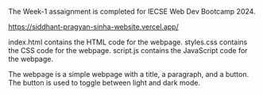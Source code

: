 The Week-1 assaignment is completed for IECSE Web Dev Bootcamp 2024.

https://siddhant-pragyan-sinha-website.vercel.app/

index.html contains the HTML code for the webpage.
styles.css contains the CSS code for the webpage.
script.js contains the JavaScript code for the webpage.


The webpage is a simple webpage with a title, a paragraph, and a button. The button is used to toggle between light and dark mode.

